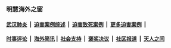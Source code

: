 
### 明慧海外之窗

####  [武汉肺炎](indexes/365.md?t=05040501) &nbsp;|&nbsp;  [迫害案例综述](indexes/328.md?t=05040501) &nbsp;|&nbsp; [迫害致死案例](indexes/277.md?t=05040501)  &nbsp;|&nbsp; [更多迫害案例](indexes/81.md?t=05040501)  &nbsp;|&nbsp; 
####  [时事评论](indexes/19.md?t=05040501) &nbsp;|&nbsp; [海外简讯](indexes/245.md?t=05040501)&nbsp;|&nbsp;  [社会支持](indexes/140.md?t=05040501) &nbsp;|&nbsp; [褒奖决议](indexes/282.md?t=05040501) &nbsp;|&nbsp; [社区报道](indexes/91.md?t=05040501)  &nbsp;|&nbsp; [天人之间](indexes/78.md?t=05040501) 


